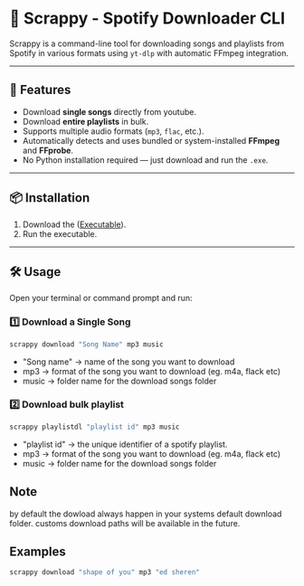 # 🎵 Scrappy - Spotify Downloader CLI

Scrappy is a command-line tool for downloading songs and playlists from Spotify in various formats using `yt-dlp` with automatic FFmpeg integration.

---

## 🚀 Features

- Download **single songs** directly from youtube.
- Download **entire playlists** in bulk.
- Supports multiple audio formats (`mp3`, `flac`, etc.).
- Automatically detects and uses bundled or system-installed **FFmpeg** and **FFprobe**.
- No Python installation required — just download and run the `.exe`.

---

## 📦 Installation

1. Download the ([Executable](https://github.com/Akash911-prog/Scrappy/releases/download/v1.0.0/scrappySetup.exe)).
2. Run the executable.

---

## 🛠 Usage

Open your terminal or command prompt and run:

### 1️⃣ Download a Single Song
```bash
scrappy download "Song Name" mp3 music
```
- "Song name" -> name of the song you want to download
- mp3 -> format of the song you want to download (eg. m4a, flack etc)
- music -> folder name for the download songs folder

### 2️⃣ Download bulk playlist
```bash
scrappy playlistdl "playlist id" mp3 music
```
- "playlist id" -> the unique identifier of a spotify playlist.
- mp3 -> format of the song you want to download (eg. m4a, flack etc)
- music -> folder name for the download songs folder


## Note
by default the dowload always happen in your systems default download folder. customs download paths will be available in the future.

## Examples
```bash
scrappy download "shape of you" mp3 "ed sheren"